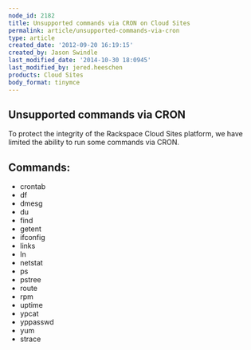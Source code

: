 ```yaml
---
node_id: 2182
title: Unsupported commands via CRON on Cloud Sites
permalink: article/unsupported-commands-via-cron
type: article
created_date: '2012-09-20 16:19:15'
created_by: Jason Swindle
last_modified_date: '2014-10-30 18:0945'
last_modified_by: jered.heeschen
products: Cloud Sites
body_format: tinymce
---
```


Unsupported commands via CRON
-----------------------------

To protect the integrity of the Rackspace Cloud Sites platform, we have
limited the ability to run some commands via CRON. 

Commands:
---------

-   crontab
-   df
-   dmesg
-   du
-   find
-   getent
-   ifconfig
-   links
-   ln
-   netstat
-   ps
-   pstree
-   route
-   rpm
-   uptime
-   ypcat
-   yppasswd
-   yum
-   strace


